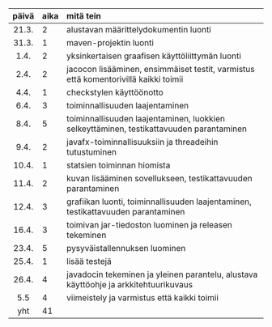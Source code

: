 | päivä | aika | mitä tein  |
| :----:|:-----| :-----|
| 21.3. | 2    | alustavan määrittelydokumentin luonti |
| 31.3. | 1    | maven-projektin luonti |
| 1.4.  | 2    | yksinkertaisen graafisen käyttöliittymän luonti |
| 2.4.  | 2    | jacocon lisääminen, ensimmäiset testit, varmistus että komentorivillä kaikki toimii |
| 4.4.  | 1    | checkstylen käyttöönotto |
| 6.4.  | 3    | toiminnallisuuden laajentaminen |
| 8.4.  | 5    | toiminnallisuuden laajentaminen, luokkien selkeyttäminen, testikattavuuden parantaminen |
| 9.4.  | 2    | javafx-toiminnallisuuksiin ja threadeihin tutustuminen |
| 10.4. | 1    | statsien toiminnan hiomista |
| 11.4. | 2    | kuvan lisääminen sovellukseen, testikattavuuden parantaminen |
| 12.4. | 3    | grafiikan luonti, toiminnallisuuden laajentaminen, testikattavuuden parantaminen |
| 16.4. | 3    | toimivan jar-tiedoston luominen ja releasen tekeminen |
| 23.4. | 5    | pysyväistallennuksen luominen |
| 25.4. | 1    | lisää testejä |
| 26.4. | 4    | javadocin tekeminen ja yleinen parantelu, alustava käyttöohje ja arkkitehtuurikuvaus |
| 5.5   | 4    | viimeistely ja varmistus että kaikki toimii |
| yht   | 41   | 
